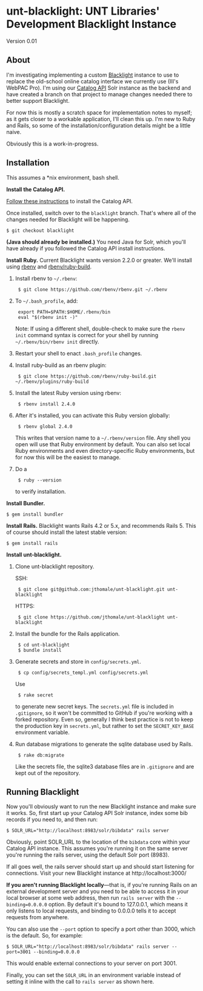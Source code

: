 # unt-blacklight: UNT Libraries' Development Blacklight Instance
Version 0.01

## About

I'm investigating implementing a custom [Blacklight](http://projectblacklight.org/) instance to use to replace the old-school online catalog interface we currently use (III's WebPAC Pro). I'm using our [Catalog API](https://github.com/unt-libraries/catalog-api) Solr instance as the backend and have created a branch on that project to manage changes needed there to better support Blacklight.

For now this is mostly a scratch space for implementation notes to myself; as it gets closer to a workable application, I'll clean this up. I'm new to Ruby and Rails, so some of the installation/configuration details might be a little naive.

Obviously this is a work-in-progress.

## Installation

This assumes a *nix environment, bash shell.

**Install the Catalog API.**

[Follow these instructions](https://github.com/unt-libraries/catalog-api) to install the Catalog API.

Once installed, switch over to the `blacklight` branch. That's where all of the changes needed for Blacklight will be happening.

    $ git checkout blacklight

**(Java should already be installed.)** You need Java for Solr, which you'll have already if you followed the Catalog API install instructions.

**Install Ruby.** Current Blacklight wants version 2.2.0 or greater. We'll install using [rbenv](https://github.com/rbenv/rbenv) and [rbenv/ruby-build](https://github.com/rbenv/ruby-build).

1. Install rbenv to `~/.rbenv`:

        $ git clone https://github.com/rbenv/rbenv.git ~/.rbenv

2. To `~/.bash_profile`, add:

        export PATH=$PATH:$HOME/.rbenv/bin
        eval "$(rbenv init -)"
    Note: If using a different shell, double-check to make sure the `rbenv init` command syntax is correct for your shell by running `~/.rbenv/bin/rbenv init` directly.
    
3. Restart your shell to enact `.bash_profile` changes.
4. Install ruby-build as an rbenv plugin:

        $ git clone https://github.com/rbenv/ruby-build.git ~/.rbenv/plugins/ruby-build

5. Install the latest Ruby version using rbenv:

        $ rbenv install 2.4.0

6. After it's installed, you can activate this Ruby version globally:

        $ rbenv global 2.4.0
    
    This writes that version name to a `~/.rbenv/version` file. Any shell you open will use that Ruby environment by default. You can also set local Ruby environments and even directory-specific Ruby environments, but for now this will be the easiest to manage.

7. Do a 

        $ ruby --version
    
    to verify installation.

**Install Bundler.**

    $ gem install bundler

**Install Rails.** Blacklight wants Rails 4.2 or 5.x, and recommends Rails 5. This of course should install the latest stable version:

    $ gem install rails

**Install unt-blacklight.**

1. Clone unt-blacklight repository.

    SSH:

        $ git clone git@github.com:jthomale/unt-blacklight.git unt-blacklight
    
    HTTPS:
    
        $ git clone https://github.com/jthomale/unt-blacklight unt-blacklight

2. Install the bundle for the Rails application.

        $ cd unt-blacklight
        $ bundle install

3. Generate secrets and store in `config/secrets.yml`.

        $ cp config/secrets_templ.yml config/secrets.yml
    
    Use
    
        $ rake secret
    
    to generate new secret keys. The `secrets.yml` file is included in `.gitignore`, so it won't be committed to GitHub if you're working with a forked repository. Even so, generally I think best practice is not to keep the production key in `secrets.yml`, but rather to set the `SECRET_KEY_BASE` environment variable.

4. Run database migrations to generate the sqlite database used by Rails.

        $ rake db:migrate
    
    Like the secrets file, the sqlite3 database files are in `.gitignore` and are kept out of the repository.

## Running Blacklight

Now you'll obviously want to run the new Blacklight instance and make sure it works. So, first start up your Catalog API Solr instance, index some bib records if you need to, and then run:

    $ SOLR_URL="http://localhost:8983/solr/bibdata" rails server

Obviously, point SOLR_URL to the location of the `bibdata` core within your Catalog API instance. This assumes you're running it on the same server you're running the rails server, using the default Solr port (8983).

If all goes well, the rails server should start up and should start listening for connections. Visit your new Blacklight instance at http://localhost:3000/ 

**If you aren't running Blacklight locally**&mdash;that is, if you're running Rails on an external development server and you need to be able to access it in your local browser at some web address, then run `rails server` with the `--binding=0.0.0.0` option. By default it's bound to 127.0.0.1, which means it only listens to local requests, and binding to 0.0.0.0 tells it to accept requests from anywhere.

You can also use the `--port` option to specify a port other than 3000, which is the default. So, for example:

    $ SOLR_URL="http://localhost:8983/solr/bibdata" rails server --port=3001 --binding=0.0.0.0

This would enable external connections to your server on port 3001.

Finally, you can set the `SOLR_URL` in an environment variable instead of setting it inline with the call to `rails server` as shown here.






